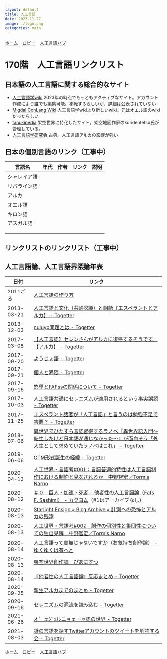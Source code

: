 ```yaml
---
layout: default
title: 人工言語
date: 2023-11-27
image: ./logo.png
categories: main
---
```

[ホーム](./index)　[ロビー](144)　[人工言語ハブ](128)
# 170階　人工言語リンクリスト

## 日本語の人工言語に関する総合的なサイト

- [人工言語学wiki](https://conlinguistics.fandom.com/ja/wiki/%E4%BA%BA%E5%B7%A5%E8%A8%80%E8%AA%9E%E5%AD%A6_Wiki)
2023年の時点でもっともアクティブなサイト。アカウント作成により誰でも編集可能。移転するらしいが、詳細は公表されていない
- [Migdal ConLang Wiki](https://migdal.miraheze.org/)
人工言語学wikiより新しいwiki。元はオエル語のwikiだったらしい
- [tanukipedia](https://tanukipedia.miraheze.org/)
架空世界に特化したサイト。架空地図作家のkoridentetsu氏が管理している。
- [人工言語学研究会](https://conlinguistics.org/)
古典。人工言語アルカの影響が強い

## 日本の個別言語のリンク（工事中）
|言語名|年代|作者|リンク|説明|
|---|---|---|---|---|
|シャレイア語|||||
|リパライン語|||||
|アルカ|||||
|オエル語|||||
|キロン語|||||
|アスガル語|||||
||||||
||||||
||||||

## リンクリストのリンクリスト（工事中）

[]()
[]()


## 人工言語論、人工言語界隈論年表

|日付|リンク|
|---|---|
|2011ごろ|[人工言語の作り方](https://conlinguistics.org/create/)|
|2013-03-21|[人工言語と文化（共通認識）と齟齬【エスペラントとアルカ】 - Togetter](https://togetter.com/li/475056 )|
|2013-12-03|[nuluyo問題とは - Togetter  ](https://togetter.com/li/598207)|
|2017-03-08|[【人工言語】セレンさんがアルカに復帰するそうです。【アルカ】 - Togetter](https://togetter.com/li/1088421 )|
|2017-09-20|[ようじょ語 - Togetter]( https://togetter.com/li/1152877)|
|2017-09-21|[個人と界隈 - Togetter]( https://togetter.com/li/1153103)|
|2017-09-16|[悠里とFAFssの関係について - Togetter ](https://togetter.com/li/1151293 )|
|2017-10-03|[人工言語共通にセレニズムが適用されるという事実誤認 - Togetter](https://togetter.com/li/1157118)|
|2017-11-25|[エスペラント話者が「人工言語」と言うのは勉強不足で害悪？ - Togetter ](https://togetter.com/li/1174983)|
|2018-07-06|[異世界でひたすら言語習得するラノベ『異世界語入門～転生したけど日本語が通じなかった～』が面白そう「外大生として求めていたラノベはこれ」 - Togetter]( https://togetter.com/li/1244080 )|
|2019-06-06|[OTM形式誕生の経緯 - Togetter ](https://togetter.com/li/1363644 )|
|2020-04-13|[人工世界・言語考#001：言語普遍的特性は人工言語制作における制約と見なされるか　中野智宏／Tormis Narno]( https://note.com/tormis_narno/n/n36dc29139b9d)|
|2020-08-12|[＃０　巨人・加速・死者 - 他者性の人工言語論（Fafs F. Sashimi） - カクヨム]( https://web.archive.org/web/20200919125424/https://kakuyomu.jp/works/1177354054918417198/episodes/1177354054918460885)（#1はアーカイブなし）|
|2020-08-13|[Starlight Ensign » Blog Archive » 計測への恐怖とアルカの残滓]( https://zaslon.info/2719/)|
|2020-08-13|[人工世界・言語考#002　創作の個別性と集団性についての独自見解　中野智宏／Tormis Narno](https://note.com/tormis_narno/n/n4699d873e718 )|
|2020-08-14|[人工言語って虚無じゃないですか（お気持ち創作論） - ゆくゆくは有へと](https://iuk.hateblo.jp/entry/2020/08/14/000752)|
|2020-08-13|[架空世界創作論　ぴあにすつ]( https://note.com/pianists/n/n2f77259bdd36)|
|2020-08-14|[『他者性の人工言語論』反応まとめ - Togetter]( https://togetter.com/li/1575819)|
|2020-09-25|[新生アルカまでのまとめ - Togetter]( https://togetter.com/li/1597466)|
|2020-09-16|[セレニズムの源流を読み込む - Togetter]( https://togetter.com/li/1593111)|
|2021-06-26|[オ゛ェｼﾞｭルニョェーッ語の世界 - Togetter]( https://togetter.com/li/1736467)|
|2021-08-03|[謎の言語を話すTwitterアカウントのツイートを解読する会 - Togetter]( https://togetter.com/li/1754196)|


[ホーム](./index)　[ロビー](144)　[人工言語ハブ](128)

